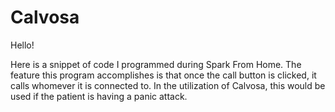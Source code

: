 # Calvosa

Hello!

Here is a snippet of code I programmed during Spark From Home. The feature this program accomplishes is that once the call button is clicked, it calls whomever it is connected to. In the utilization of Calvosa, this would be used if the patient is having a panic attack. 

